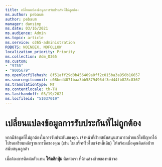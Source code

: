 ```yaml
---
title: เปลี่ยนแปลงข้อมูลการรับประกันที่ไม่ถูกต้อง
ms.author: pebaum
author: pebaum
manager: dansimp
ms.date: 03/16/2021
ms.audience: Admin
ms.topic: article
ms.service: o365-administration
ROBOTS: NOINDEX, NOFOLLOW
localization_priority: Priority
ms.collection: Adm_O365
ms.custom:
- "9755"
- "9005679"
ms.openlocfilehash: 8f51aff29d0b456409a0ff2c015ba3a950b16657
ms.sourcegitcommit: c08bed4071baa3bb5879496df3ed44fb828c8367
ms.translationtype: MT
ms.contentlocale: th-TH
ms.lasthandoff: 03/19/2021
ms.locfileid: "51037019"
---
```

# <a name="change-incorrect-warranty-information"></a>เปลี่ยนแปลงข้อมูลการรับประกันที่ไม่ถูกต้อง

หากมีข้อมูลที่ไม่ถูกต้องในการรับประกันของคุณ เจ้าหน้าที่ฝ่ายสนับสนุนสามารถช่วยแก้ไขปัญหาได้ โปรดเตรียมหลักฐานการซื้อของคุณ (เช่น ใบเสร็จหรือใบแจ้งหนี้เดิม) ให้พร้อมเมื่อคุณติดต่อฝ่ายสนับสนุนลูกค้า

เมื่อต้องการติดต่อตัวแทน **ให้คลิกปุ่ม** ติดต่อเรา ที่ด้านล่างซ้ายของหน้าจอ